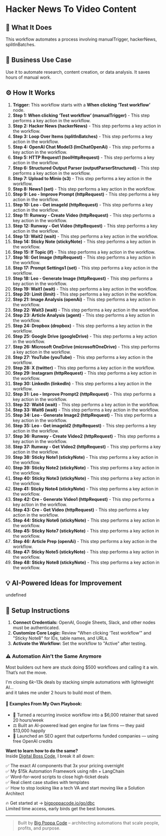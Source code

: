 # Hacker News To Video Content

## 🚀 What It Does
This workflow automates a process involving manualTrigger, hackerNews, splitInBatches.

## 💼 Business Use Case
Use it to automate research, content creation, or data analysis. It saves hours of manual work.

## ⚙️ How It Works
1.  **Trigger:** This workflow starts with a **When clicking ‘Test workflow’** node.
2. **Step 1: When clicking ‘Test workflow’ (manualTrigger)** - This step performs a key action in the workflow.
3. **Step 2: Hacker News (hackerNews)** - This step performs a key action in the workflow.
4. **Step 3: Loop Over Items (splitInBatches)** - This step performs a key action in the workflow.
5. **Step 4: OpenAI Chat Model3 (lmChatOpenAi)** - This step performs a key action in the workflow.
6. **Step 5: HTTP Request1 (toolHttpRequest)** - This step performs a key action in the workflow.
7. **Step 6: Structured Output Parser (outputParserStructured)** - This step performs a key action in the workflow.
8. **Step 7: Upload to Minio (s3)** - This step performs a key action in the workflow.
9. **Step 8: News1 (set)** - This step performs a key action in the workflow.
10. **Step 9: Leo - Improve Prompt (httpRequest)** - This step performs a key action in the workflow.
11. **Step 10: Leo - Get imageId (httpRequest)** - This step performs a key action in the workflow.
12. **Step 11: Runway - Create Video (httpRequest)** - This step performs a key action in the workflow.
13. **Step 12: Runway - Get Video (httpRequest)** - This step performs a key action in the workflow.
14. **Step 13: Wait2 (wait)** - This step performs a key action in the workflow.
15. **Step 14: Sticky Note (stickyNote)** - This step performs a key action in the workflow.
16. **Step 15: If Topic (if)** - This step performs a key action in the workflow.
17. **Step 16: Get Image (httpRequest)** - This step performs a key action in the workflow.
18. **Step 17: Prompt Settings1 (set)** - This step performs a key action in the workflow.
19. **Step 18: Leo - Generate Image (httpRequest)** - This step performs a key action in the workflow.
20. **Step 19: Wait1 (wait)** - This step performs a key action in the workflow.
21. **Step 20: Limit (limit)** - This step performs a key action in the workflow.
22. **Step 21: Image Analysis (openAi)** - This step performs a key action in the workflow.
23. **Step 22: Wait3 (wait)** - This step performs a key action in the workflow.
24. **Step 23: Article Analysis (agent)** - This step performs a key action in the workflow.
25. **Step 24: Dropbox (dropbox)** - This step performs a key action in the workflow.
26. **Step 25: Google Drive (googleDrive)** - This step performs a key action in the workflow.
27. **Step 26: Microsoft OneDrive (microsoftOneDrive)** - This step performs a key action in the workflow.
28. **Step 27: YouTube (youTube)** - This step performs a key action in the workflow.
29. **Step 28: X (twitter)** - This step performs a key action in the workflow.
30. **Step 29: Instagram (httpRequest)** - This step performs a key action in the workflow.
31. **Step 30: LinkedIn (linkedIn)** - This step performs a key action in the workflow.
32. **Step 31: Leo - Improve Prompt2 (httpRequest)** - This step performs a key action in the workflow.
33. **Step 32: Wait4 (wait)** - This step performs a key action in the workflow.
34. **Step 33: Wait6 (wait)** - This step performs a key action in the workflow.
35. **Step 34: Leo - Generate Image2 (httpRequest)** - This step performs a key action in the workflow.
36. **Step 35: Leo - Get imageId2 (httpRequest)** - This step performs a key action in the workflow.
37. **Step 36: Runway - Create Video2 (httpRequest)** - This step performs a key action in the workflow.
38. **Step 37: Runway - Get Video2 (httpRequest)** - This step performs a key action in the workflow.
39. **Step 38: Sticky Note1 (stickyNote)** - This step performs a key action in the workflow.
40. **Step 39: Sticky Note2 (stickyNote)** - This step performs a key action in the workflow.
41. **Step 40: Sticky Note3 (stickyNote)** - This step performs a key action in the workflow.
42. **Step 41: Sticky Note4 (stickyNote)** - This step performs a key action in the workflow.
43. **Step 42: Cre - Generate Video1 (httpRequest)** - This step performs a key action in the workflow.
44. **Step 43: Cre - Get Video (httpRequest)** - This step performs a key action in the workflow.
45. **Step 44: Sticky Note6 (stickyNote)** - This step performs a key action in the workflow.
46. **Step 45: Sticky Note7 (stickyNote)** - This step performs a key action in the workflow.
47. **Step 46: Article Prep (openAi)** - This step performs a key action in the workflow.
48. **Step 47: Sticky Note5 (stickyNote)** - This step performs a key action in the workflow.
49. **Step 48: Sticky Note8 (stickyNote)** - This step performs a key action in the workflow.

## 💡 AI-Powered Ideas for Improvement
undefined

## 🔧 Setup Instructions
1. **Connect Credentials:** OpenAI, Google Sheets, Slack, and other nodes must be authenticated.
2. **Customize Core Logic:** Review "When clicking ‘Test workflow’" and "Sticky Note8" for IDs, table names, and URLs.
3. **Activate the Workflow:** Set the workflow to "Active" after testing.

### ⚠️ Automation Ain’t the Same Anymore

Most builders out here are stuck doing $500 workflows and calling it a win.  
That’s not the move.  

I'm closing $6k–$13k deals by stacking simple automations with lightweight AI...  
and it takes me under 2 hours to build most of them.

#### 🧠 Examples From My Own Playbook:
- 🔁 Turned a recurring invoice workflow into a $6,000 retainer that saved 20 hours/week  
- ⚖️ Built an AI-powered lead gen engine for law firms — they paid $13,000 happily  
- 🚀 Launched an SEO agent that outperforms funded companies — using free OpenAI credits  

**Want to learn how to do the same?**  
Inside [Digital Boss Code](https://bigpoppacode.io/go/dbc), I break it all down:

✅ The exact AI components that 3x your pricing overnight  
✅ My $15k Automation Framework using n8n + LangChain  
✅ Word-for-word scripts to close high-ticket deals  
✅ Real client case studies with templates  
✅ How to stop looking like a tech VA and start moving like a Solution Architect  

🔥 Get started at → [bigpoppacode.io/go/dbc](https://bigpoppacode.io/go/dbc)  
Limited time access, early birds get the best bonuses.

---
> Built by [Big Poppa Code](https://bigpoppacode.io) – architecting automations that scale people, profits, and purpose.
